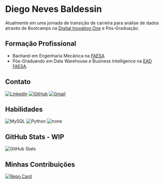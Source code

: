 # Diego Neves Baldessin
Atualmente em uma jornada de transição de carreira para análise de dados através de Bootcamps na [Digital Inovation One](https://www.dio.me) e Pós-Graduação.

## Formação Profissional 
- Bacharel em Engenharia Mecânica na [FAESA](https://www.faesa.br) 
- Pós-Graduando em Data Warehouse e Business Intelligence na [EAD FAESA](https://ead.faesa.br). 

## Contato
[![LinkedIn](https://img.shields.io/badge/LinkedIn-303a50?style=for-the-badge&logo=linkedin&logoColor=white)](https://www.linkedin.com/in/diegobaldessin/)
[![GitHub](https://img.shields.io/badge/GitHub-303a50?style=for-the-badge&logo=github&logoColor=white)](https://github.com/BaldessinD)
[![Gmail](https://img.shields.io/badge/Gmail-303a50?style=for-the-badge&logo=gmail&logoColor=white)](mailto:diegobaldessin@gmail.com)

## Habilidades
![MySQL](https://img.shields.io/badge/MySQL-303a50?style=for-the-badge&logo=mysql&logoColor=white)
![Python](https://img.shields.io/badge/python-303a50?style=for-the-badge&logo=python&logoColor=white)
![none](https://img.shields.io/badge/PowerBI-303a50?style=for-the-badge&logo=&logoColor=white)

## GitHub Stats - WIP
![GitHub Stats](https://github-readme-stats.vercel.app/api?username=BaldessinD&repo=dio-lab-open-source&bg_color=303a50&border_color=fff&show_icons=true&title_color=fff&text_color=fff&hide_title=true&hide=stars) 

## Minhas Contribuições
[![Repo Card](https://github-readme-stats.vercel.app/api/pin/?username=BaldessinD&repo=dio-lab-open-source&bg_color=303a50&border_color=fff&show_icons=true&title_color=fff&text_color=fff&hide_title=true&hide=stars)](https://github.com/BaldessinD/dio-lab-open-source)